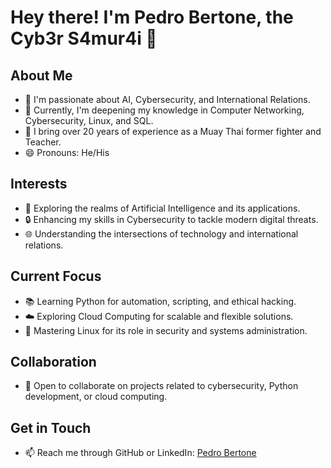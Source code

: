 # Hey there! I'm Pedro Bertone, the Cyb3r S4mur4i 👋

## About Me
- 👀 I'm passionate about AI, Cybersecurity, and International Relations.
- 🌱 Currently, I'm deepening my knowledge in Computer Networking, Cybersecurity, Linux, and SQL.
- 💼 I bring over 20 years of experience as a Muay Thai former fighter and Teacher.
- 😄 Pronouns: He/His

## Interests
- 🧠 Exploring the realms of Artificial Intelligence and its applications.
- 🔒 Enhancing my skills in Cybersecurity to tackle modern digital threats.
- 🌐 Understanding the intersections of technology and international relations.

## Current Focus
- 📚 Learning Python for automation, scripting, and ethical hacking.
- ☁️ Exploring Cloud Computing for scalable and flexible solutions.
- 🐧 Mastering Linux for its role in security and systems administration.

## Collaboration
- 💞️ Open to collaborate on projects related to cybersecurity, Python development, or cloud computing.

## Get in Touch
- 📫 Reach me through GitHub or LinkedIn: [Pedro Bertone](https://github.com/PedroBertone)
